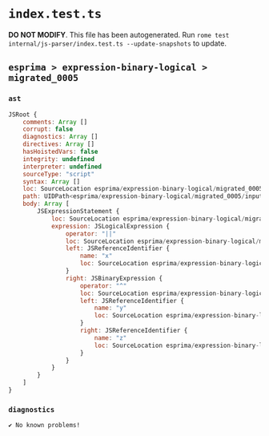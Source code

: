 # `index.test.ts`

**DO NOT MODIFY**. This file has been autogenerated. Run `rome test internal/js-parser/index.test.ts --update-snapshots` to update.

## `esprima > expression-binary-logical > migrated_0005`

### `ast`

```javascript
JSRoot {
	comments: Array []
	corrupt: false
	diagnostics: Array []
	directives: Array []
	hasHoistedVars: false
	integrity: undefined
	interpreter: undefined
	sourceType: "script"
	syntax: Array []
	loc: SourceLocation esprima/expression-binary-logical/migrated_0005/input.js 1:0-2:0
	path: UIDPath<esprima/expression-binary-logical/migrated_0005/input.js>
	body: Array [
		JSExpressionStatement {
			loc: SourceLocation esprima/expression-binary-logical/migrated_0005/input.js 1:0-1:10
			expression: JSLogicalExpression {
				operator: "||"
				loc: SourceLocation esprima/expression-binary-logical/migrated_0005/input.js 1:0-1:10
				left: JSReferenceIdentifier {
					name: "x"
					loc: SourceLocation esprima/expression-binary-logical/migrated_0005/input.js 1:0-1:1 (x)
				}
				right: JSBinaryExpression {
					operator: "^"
					loc: SourceLocation esprima/expression-binary-logical/migrated_0005/input.js 1:5-1:10
					left: JSReferenceIdentifier {
						name: "y"
						loc: SourceLocation esprima/expression-binary-logical/migrated_0005/input.js 1:5-1:6 (y)
					}
					right: JSReferenceIdentifier {
						name: "z"
						loc: SourceLocation esprima/expression-binary-logical/migrated_0005/input.js 1:9-1:10 (z)
					}
				}
			}
		}
	]
}
```

### `diagnostics`

```
✔ No known problems!

```
